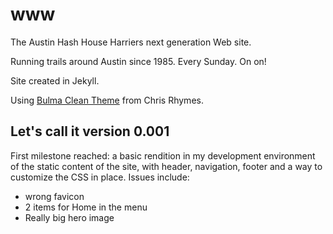 # www
The Austin Hash House Harriers next generation Web site.

Running trails around Austin since 1985. Every Sunday. On on!

Site created in Jekyll.

Using [Bulma Clean Theme](https://github.com/chrisrhymes/bulma-clean-theme) from Chris Rhymes.

## Let's call it version 0.001
First milestone reached: a basic rendition in my development environment of the static content of the site, with header, navigation, footer and a way to customize the CSS in place. 
Issues include:
* wrong favicon
* 2 items for Home in the menu
* Really big hero image
